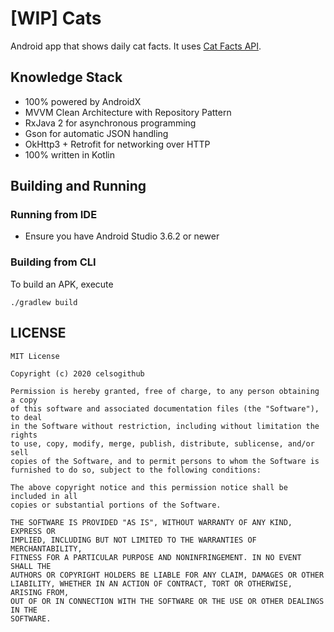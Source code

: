 # [WIP] Cats

Android app that shows daily cat facts. It uses [Cat Facts API](https://alexwohlbruck.github.io/cat-facts/).

## Knowledge Stack

- 100% powered by AndroidX
- MVVM Clean Architecture with Repository Pattern
- RxJava 2 for asynchronous programming 
- Gson for automatic JSON handling
- OkHttp3 + Retrofit for networking over HTTP
- 100% written in Kotlin

## Building and Running

### Running from IDE

- Ensure you have Android Studio 3.6.2 or newer

### Building from CLI

To build an APK, execute

```
./gradlew build
```

## LICENSE

```
MIT License

Copyright (c) 2020 celsogithub

Permission is hereby granted, free of charge, to any person obtaining a copy
of this software and associated documentation files (the "Software"), to deal
in the Software without restriction, including without limitation the rights
to use, copy, modify, merge, publish, distribute, sublicense, and/or sell
copies of the Software, and to permit persons to whom the Software is
furnished to do so, subject to the following conditions:

The above copyright notice and this permission notice shall be included in all
copies or substantial portions of the Software.

THE SOFTWARE IS PROVIDED "AS IS", WITHOUT WARRANTY OF ANY KIND, EXPRESS OR
IMPLIED, INCLUDING BUT NOT LIMITED TO THE WARRANTIES OF MERCHANTABILITY,
FITNESS FOR A PARTICULAR PURPOSE AND NONINFRINGEMENT. IN NO EVENT SHALL THE
AUTHORS OR COPYRIGHT HOLDERS BE LIABLE FOR ANY CLAIM, DAMAGES OR OTHER
LIABILITY, WHETHER IN AN ACTION OF CONTRACT, TORT OR OTHERWISE, ARISING FROM,
OUT OF OR IN CONNECTION WITH THE SOFTWARE OR THE USE OR OTHER DEALINGS IN THE
SOFTWARE.
